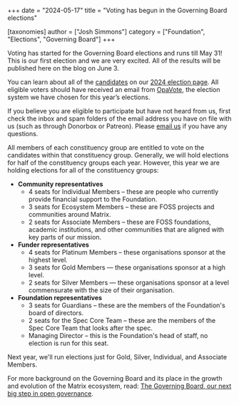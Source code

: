 +++
date = "2024-05-17"
title = "Voting has begun in the Governing Board elections"

[taxonomies]
author = ["Josh Simmons"]
category = ["Foundation", "Elections", "Governing Board"]
+++

Voting has started for the Governing Board elections and runs till May 31! This is our first election and we are very excited. All of the results will be published here on the blog on June 3.

You can learn about all of the [candidates](/governing-board/elections/2024/#nominees) on our [2024 election page](/governing-board/elections/2024). All eligible voters should have received an email from [OpaVote](https://www.opavote.com/), the election system we have chosen for this year’s elections.

If you believe you are eligible to participate but have not heard from us, first check the inbox and spam folders of the email address you have on file with us (such as through Donorbox or Patreon). Please [email us](mailto:elections@foundation.matrix.org) if you have any questions.

<!-- more -->

All members of each constituency group are entitled to vote on the candidates within that constituency group. Generally, we will hold elections for half of the constituency groups each year. However, this year we are holding elections for all of the constituency groups:

* **Community representatives**
  * 4 seats for Individual Members – these are people who currently provide financial support to the Foundation.
  * 3 seats for Ecosystem Members – these are FOSS projects and communities around Matrix.
  * 2 seats for Associate Members – these are FOSS foundations, academic institutions, and other communities that are aligned with key parts of our mission.
* **Funder representatives**
  * 4 seats for Platinum Members – these organisations sponsor at the highest level.
  * 3 seats for Gold Members — these organisations sponsor at a high level.
  * 2 seats for Silver Members — these organisations sponsor at a level commensurate with the size of their organisation.
* **Foundation representatives**
  * 3 seats for Guardians – these are the members of the Foundation's board of directors.
  * 2 seats for the Spec Core Team – these are the members of the Spec Core Team that looks after the spec.
  * Managing Director – this is the Foundation's head of staff, no election is run for this seat.

Next year, we'll run elections just for Gold, Silver, Individual, and Associate Members.

For more background on the Governing Board and its place in the growth and evolution of the Matrix ecosystem, read: [The Governing Board, our next big step in open governance](/blog/2023/12/electing-our-first-governing-board).